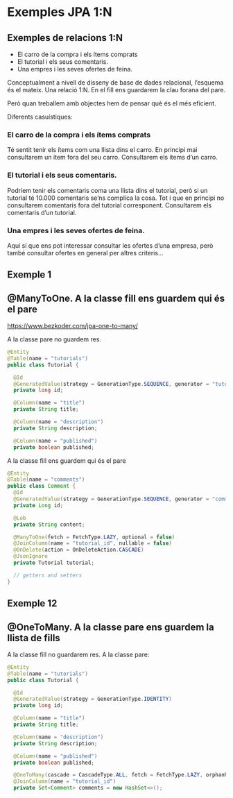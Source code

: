 # Exemples JPA 1:N

## Exemples de relacions 1:N

- El carro de la compra i els ítems comprats
- El tutorial i els seus comentaris.
- Una empres i les seves ofertes de feina.

Conceptualment a nivell de disseny de base de dades relacional, l’esquema és el mateix. Una relació 1:N. En el fill ens guardarem la clau forana del pare.

Però quan treballem amb objectes hem de pensar què és el més eficient.

Diferents casuístiques: 

### El carro de la compra i els ítems comprats
Té sentit tenir els ítems com una llista dins el carro. En principi mai consultarem un ítem fora del seu carro. Consultarem els items d’un carro.

### El tutorial i els seus comentaris.
Podríem tenir els comentaris coma una llista dins el tutorial, però si un tutorial té 10.000 comentaris se’ns complica la cosa. Tot i que en principi no consultarem comentaris fora del tutorial corresponent. Consultarem els comentaris d’un tutorial.

### Una empres i les seves ofertes de feina.
Aquí sí que ens pot interessar consultar les ofertes d’una empresa, però també consultar ofertes en general per altres criteris…


## Exemple 1
## @ManyToOne. A la classe fill ens guardem qui és el pare
https://www.bezkoder.com/jpa-one-to-many/

A la classe pare no guardem res.
```java
@Entity
@Table(name = "tutorials")
public class Tutorial {

  @Id
  @GeneratedValue(strategy = GenerationType.SEQUENCE, generator = "tutorial_generator")
  private long id;

  @Column(name = "title")
  private String title;

  @Column(name = "description")
  private String description;

  @Column(name = "published")
  private boolean published;
```

A la classe fill ens guardem qui és el pare
```java
@Entity
@Table(name = "comments")
public class Comment {
  @Id
  @GeneratedValue(strategy = GenerationType.SEQUENCE, generator = "comment_generator")
  private Long id;

  @Lob
  private String content;

  @ManyToOne(fetch = FetchType.LAZY, optional = false)
  @JoinColumn(name = "tutorial_id", nullable = false)
  @OnDelete(action = OnDeleteAction.CASCADE)
  @JsonIgnore
  private Tutorial tutorial;

  // getters and setters
}
```

## Exemple 12
## @OneToMany. A la classe pare ens guardem la llista de fills
A la classe fill no guardarem res.
A la classe pare:
```java
@Entity
@Table(name = "tutorials")
public class Tutorial {

  @Id
  @GeneratedValue(strategy = GenerationType.IDENTITY)
  private long id;

  @Column(name = "title")
  private String title;

  @Column(name = "description")
  private String description;

  @Column(name = "published")
  private boolean published;

  @OneToMany(cascade = CascadeType.ALL, fetch = FetchType.LAZY, orphanRemoval = true)
  @JoinColumn(name = "tutorial_id")
  private Set<Comment> comments = new HashSet<>();
```



